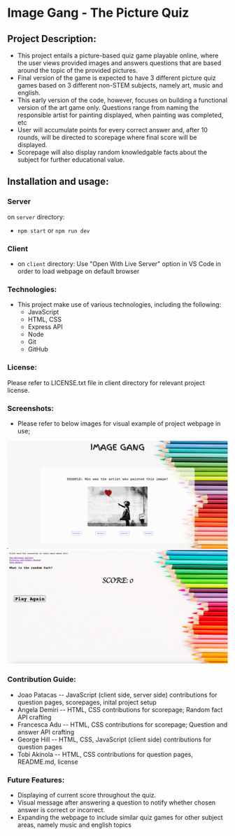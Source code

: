 # Image Gang - The Picture Quiz

## Project Description:

- This project entails a picture-based quiz game playable online, where the user views provided images
  and answers questions that are based around the topic of the provided pictures.
- Final version of the game is expected to have 3 different picture quiz games based on 3 different non-STEM subjects, namely art, music and english.
- This early version of the code, however, focuses on building a functional version of the art game only.
  Questions range from naming the responsible artist for painting displayed, when painting was completed, etc
- User will accumulate points for every correct answer and, after 10 rounds, will be directed to scorepage where final score will
  be displayed.
- Scorepage will also display random knowledgable facts about the subject for further educational value.

## Installation and usage:

### Server

on `server` directory:  
- `npm start` or
`npm run dev`

### Client

- on `client` directory: Use "Open With Live Server" option in VS Code in order to load webpage on default browser

### Technologies:

- This project make use of various technologies, including the following:  
  - JavaScript
  - HTML, CSS  
  - Express API  
  - Node  
  - Git  
  - GitHub  
  

### License: 
Please refer to LICENSE.txt file in client directory for relevant project license.

### Screenshots:

- Please refer to below images for visual example of project webpage in use;

![Question Page Example Screenshot](./client/assets/Question_page_screenshot.PNG)
![Question Page Example Screenshot](./client/assets/Score_page_screenshot.png)

### Contribution Guide:

- Joao Patacas -- JavaScript (client side, server side) contributions for question pages, scorepages, inital project setup
- Angela Demiri -- HTML, CSS contributions for scorepage; Random fact API crafting
- Francesca Adu -- HTML, CSS contributions for scorepage; Question and answer API crafting
- George Hill -- HTML, CSS, JavaScript (client side) contributions for question pages
- Tobi Akinola -- HTML, CSS contributions for question pages, README.md, license

### Future Features:

- Displaying of current score throughout the quiz.
- Visual message after answering a question to notify whether chosen answer is correct or incorrect.
- Expanding the webpage to include similar quiz games for other subject areas, namely music and english topics
